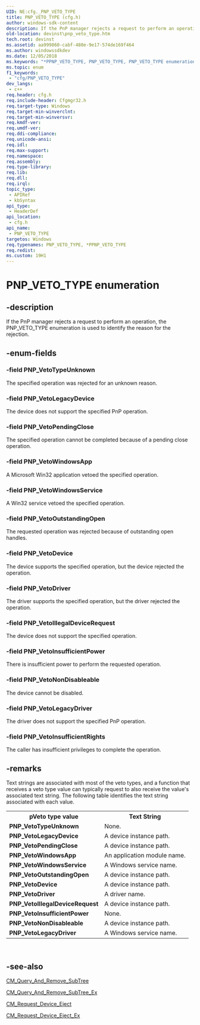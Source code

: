```yaml
---
UID: NE:cfg._PNP_VETO_TYPE
title: PNP_VETO_TYPE (cfg.h)
author: windows-sdk-content
description: If the PnP manager rejects a request to perform an operation, the PNP_VETO_TYPE enumeration is used to identify the reason for the rejection.
old-location: devinst\pnp_veto_type.htm
tech.root: devinst
ms.assetid: aa999860-cabf-480e-9e17-574de169f464
ms.author: windowssdkdev
ms.date: 12/05/2018
ms.keywords: "*PPNP_VETO_TYPE, PNP_VETO_TYPE, PNP_VETO_TYPE enumeration [Device and Driver Installation], PNP_VetoDevice, PNP_VetoDriver, PNP_VetoIllegalDeviceRequest, PNP_VetoInsufficientPower, PNP_VetoInsufficientRights, PNP_VetoLegacyDevice, PNP_VetoLegacyDriver, PNP_VetoNonDisableable, PNP_VetoOutstandingOpen, PNP_VetoPendingClose, PNP_VetoTypeUnknown, PNP_VetoWindowsApp, PNP_VetoWindowsService, PPNP_VETO_TYPE, PPNP_VETO_TYPE enumeration pointer [Device and Driver Installation], cfg/PNP_VETO_TYPE, cfg/PNP_VetoDevice, cfg/PNP_VetoDriver, cfg/PNP_VetoIllegalDeviceRequest, cfg/PNP_VetoInsufficientPower, cfg/PNP_VetoInsufficientRights, cfg/PNP_VetoLegacyDevice, cfg/PNP_VetoLegacyDriver, cfg/PNP_VetoNonDisableable, cfg/PNP_VetoOutstandingOpen, cfg/PNP_VetoPendingClose, cfg/PNP_VetoTypeUnknown, cfg/PNP_VetoWindowsApp, cfg/PNP_VetoWindowsService, cfg/PPNP_VETO_TYPE, cfgmgrenum_8b47c6f6-4b36-472b-8389-11391558c252.xml, devinst.pnp_veto_type"
ms.topic: enum
f1_keywords: 
 - "cfg/PNP_VETO_TYPE"
dev_langs:
 - c++
req.header: cfg.h
req.include-header: Cfgmgr32.h
req.target-type: Windows
req.target-min-winverclnt: 
req.target-min-winversvr: 
req.kmdf-ver: 
req.umdf-ver: 
req.ddi-compliance: 
req.unicode-ansi: 
req.idl: 
req.max-support: 
req.namespace: 
req.assembly: 
req.type-library: 
req.lib: 
req.dll: 
req.irql: 
topic_type:
 - APIRef
 - kbSyntax
api_type:
 - HeaderDef
api_location:
 - cfg.h
api_name:
 - PNP_VETO_TYPE
targetos: Windows
req.typenames: PNP_VETO_TYPE, *PPNP_VETO_TYPE
req.redist: 
ms.custom: 19H1
---
```


# PNP_VETO_TYPE enumeration


## -description


If the PnP manager rejects a request to perform an operation, the PNP_VETO_TYPE enumeration is used to identify the reason for the rejection.


## -enum-fields




### -field PNP_VetoTypeUnknown

The specified operation was rejected for an unknown reason.


### -field PNP_VetoLegacyDevice

The device does not support the specified PnP operation.


### -field PNP_VetoPendingClose

The specified operation cannot be completed because of a pending close operation.


### -field PNP_VetoWindowsApp

A Microsoft Win32 application vetoed the specified operation.


### -field PNP_VetoWindowsService

A Win32 service vetoed the specified operation.


### -field PNP_VetoOutstandingOpen

The requested operation was rejected because of outstanding open handles.


### -field PNP_VetoDevice

The device supports the specified operation, but the device rejected the operation.


### -field PNP_VetoDriver

The driver supports the specified operation, but the driver rejected the operation.


### -field PNP_VetoIllegalDeviceRequest

The device does not support the specified operation.


### -field PNP_VetoInsufficientPower

There is insufficient power to perform the requested operation.


### -field PNP_VetoNonDisableable

The device cannot be disabled.


### -field PNP_VetoLegacyDriver

The driver does not support the specified PnP operation.


### -field PNP_VetoInsufficientRights

The caller has insufficient privileges to complete the operation.


## -remarks



Text strings are associated with most of the veto types, and a function that receives a veto type value can typically request to also receive the value's associated text string. The following table identifies the text string associated with each value.

<table>
<tr>
<th>pVeto type value</th>
<th>Text String</th>
</tr>
<tr>
<td>
<b>PNP_VetoTypeUnknown</b>

</td>
<td>
None.

</td>
</tr>
<tr>
<td>
<b>PNP_VetoLegacyDevice
       </b>

</td>
<td>
A device instance path.

</td>
</tr>
<tr>
<td>
<b>PNP_VetoPendingClose
       </b>

</td>
<td>
A device instance path.

</td>
</tr>
<tr>
<td>
<b>PNP_VetoWindowsApp</b>

</td>
<td>
An application module name.

</td>
</tr>
<tr>
<td>
<b>PNP_VetoWindowsService
       </b>

</td>
<td>
A Windows service name.

</td>
</tr>
<tr>
<td>
<b>PNP_VetoOutstandingOpen
       </b>

</td>
<td>
A device instance path.

</td>
</tr>
<tr>
<td>
<b>PNP_VetoDevice
       </b>

</td>
<td>
A device instance path.

</td>
</tr>
<tr>
<td>
<b>PNP_VetoDriver
       </b>

</td>
<td>
A driver name.

</td>
</tr>
<tr>
<td>
<b>PNP_VetoIllegalDeviceRequest</b>

</td>
<td>
A device instance path.

</td>
</tr>
<tr>
<td>
<b>PNP_VetoInsufficientPower
       </b>

</td>
<td>
None.

</td>
</tr>
<tr>
<td>
<b>PNP_VetoNonDisableable</b>

</td>
<td>
A device instance path.

</td>
</tr>
<tr>
<td>
<b>PNP_VetoLegacyDriver
       </b>

</td>
<td>
A Windows service name.

</td>
</tr>
</table>
 




## -see-also




<a href="https://docs.microsoft.com/windows/desktop/api/cfgmgr32/nf-cfgmgr32-cm_query_and_remove_subtreew">CM_Query_And_Remove_SubTree</a>



<a href="https://docs.microsoft.com/windows/desktop/api/cfgmgr32/nf-cfgmgr32-cm_query_and_remove_subtree_exw">CM_Query_And_Remove_SubTree_Ex</a>



<a href="https://docs.microsoft.com/windows/desktop/api/cfgmgr32/nf-cfgmgr32-cm_request_device_ejectw">CM_Request_Device_Eject</a>



<a href="https://docs.microsoft.com/windows/desktop/api/cfgmgr32/nf-cfgmgr32-cm_request_device_eject_exw">CM_Request_Device_Eject_Ex</a>
 

 

